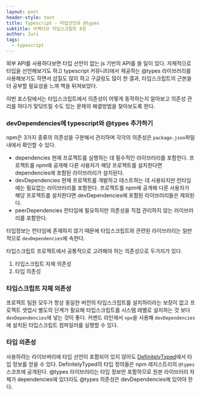 ```yaml
---
layout: post
header-style: text
title: Typescript - 타입선언과 @types
subtitle: 이펙티브 타입스크립트 6장
author: Juri
tags:
  - typescript
---
```


외부 API를 사용하다보면 타입 선언이 없는 js 기반의 API를 쓸 일이 있다. 자체적으로 타입을 선언해보기도 하고 typescript 커뮤니티에서 제공하는 @types 라이브러리를 사용해보기도 하면서 삽질도 많이 하고 구글링도 많이 한 결과, 타입스크립트의 근본을 더 공부할 필요성을 느껴 책을 뒤져보았다.

이번 포스팅에서는 타입스크립트에서 의존성이 어떻게 동작하는지 알아보고 의존성 관리를 하다가 맞닦뜨릴 수도 있는 문제의 해결방법을 찾아보도록 한다.

### devDependencies에 typescript와 @types 추가하기

npm은 3가지 종류의 의존성을 구분해서 관리하며 각각의 의존성은 `package.json`파일 내에서 확인할 수 있다.

- dependencies
  현재 프로젝트를 실행하는 데 필수적인 라이브러리를 포함한다. 프로젝트를 npm에 공개해 다른 사용자가 해당 프로젝트를 설치한다면 dependencies에 포함된 라이브러리가 설치된다.
- devDependencies
  현재 프로젝트를 개발하고 테스트하는 데 사용되지만 런타임에는 필요없는 라이브러리를 포함한다. 프로젝트를 npm에 공개해 다른 사용자가 해당 프로젝트를 설치한다면 devDependencies에 포함된 라이브러리들은 제외된다.
- peerDependencies
  런타임에 필요하지만 의존성을 직접 관리하지 않는 라이브러리를 포함한다.

타입정보는 런타임에 존재하지 않기 때문에 타입스크립트와 관련된 라이브러리는 일반적으로 `devDependencies`에 속한다.

타입스크립트 프로젝트에서 공통적으로 고려해야 하는 의존성으로 두가지가 있다.

1. 타입스크립트 자체 의존성
2. 타입 의존성

### 타입스크립트 자체 의존성

프로젝트 팀원 모두가 항상 동일한 버전의 타입스크립트를 설치하리라는 보장이 없고 프로젝트 셋업시 별도의 단계가 필요해 타입스크립트를 시스템 레벨로 설치하는 것 보다 `devDependencies`에 넣는 것이 좋다. 커멘드 라인에서 `npx`을 사용해 `devDependencies`에 설치된 타입스크립트 컴파일러를 실행할 수 있다.

### 타입 의존성

사용하려는 라이브버리에 타입 선언이 포함되어 있지 않아도 [DefinitelyTyped](https://github.com/DefinitelyTyped)에서 타입 정보를 얻을 수 있다. DefinitelyTyped의 타입 정의들은 npm 레지스트리의 `@types` 스코프에 공개된다. @types 라이브러리는 타입 정보만 포함하므로 원본 라이브러리 자체가 dependencies에 있더라도 @types 의존성은 devDependencies에 있어야 한다.
